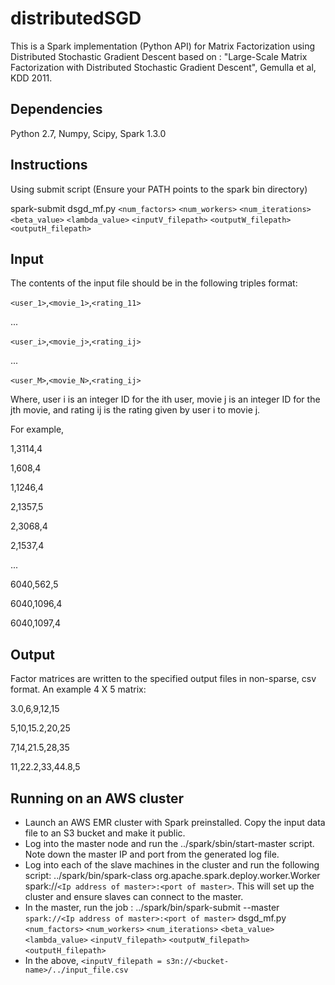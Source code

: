 # distributedSGD
This is a Spark implementation (Python API) for Matrix Factorization using 
Distributed Stochastic Gradient Descent based on : "Large-Scale Matrix 
Factorization with Distributed Stochastic Gradient Descent", Gemulla et al, 
KDD 2011.

## Dependencies
Python 2.7, Numpy, Scipy, Spark 1.3.0

## Instructions
Using submit script (Ensure your PATH points to the spark bin directory)

spark-submit dsgd\_mf.py `<num_factors>` `<num_workers>` `<num_iterations>`
`<beta_value>` `<lambda_value>`
`<inputV_filepath>` `<outputW_filepath>` `<outputH_filepath>`

## Input
The contents of the input file should be in the following triples format:

`<user_1>`,`<movie_1>`,`<rating_11>`

...

`<user_i>`,`<movie_j>`,`<rating_ij>`

...

`<user_M>`,`<movie_N>`,`<rating_ij>`

Where, user i is an integer ID for the ith user, movie j is an integer ID for 
the jth movie, and rating ij is the rating given by user i to movie j.

For example, 

1,3114,4

1,608,4

1,1246,4

2,1357,5

2,3068,4

2,1537,4

...

6040,562,5

6040,1096,4

6040,1097,4

## Output
Factor matrices are written to the specified output files in non-sparse, csv
format. An example 4 X 5 matrix:

3.0,6,9,12,15

5,10,15.2,20,25

7,14,21.5,28,35

11,22.2,33,44.8,5

## Running on an AWS cluster
* Launch an AWS EMR cluster with Spark preinstalled. Copy the input data file
to an S3 bucket and make it public.
* Log into the master node and run the ../spark/sbin/start-master script. Note
down the master IP and port from the generated log file.
* Log into each of the slave machines in the cluster and run the following script:
../spark/bin/spark-class org.apache.spark.deploy.worker.Worker 
spark://`<Ip address of master>:<port of master>`. This will set up the cluster
and ensure slaves can connect to the master.
* In the master, run the job :
../spark/bin/spark-submit --master `spark://<Ip address of master>:<port of master>` 
dsgd\_mf.py `<num_factors>` `<num_workers>` `<num_iterations>`
`<beta_value>` `<lambda_value>`
`<inputV_filepath>` `<outputW_filepath>` `<outputH_filepath>`
* In the above,
`<inputV_filepath = s3n://<bucket-name>/../input_file.csv`
